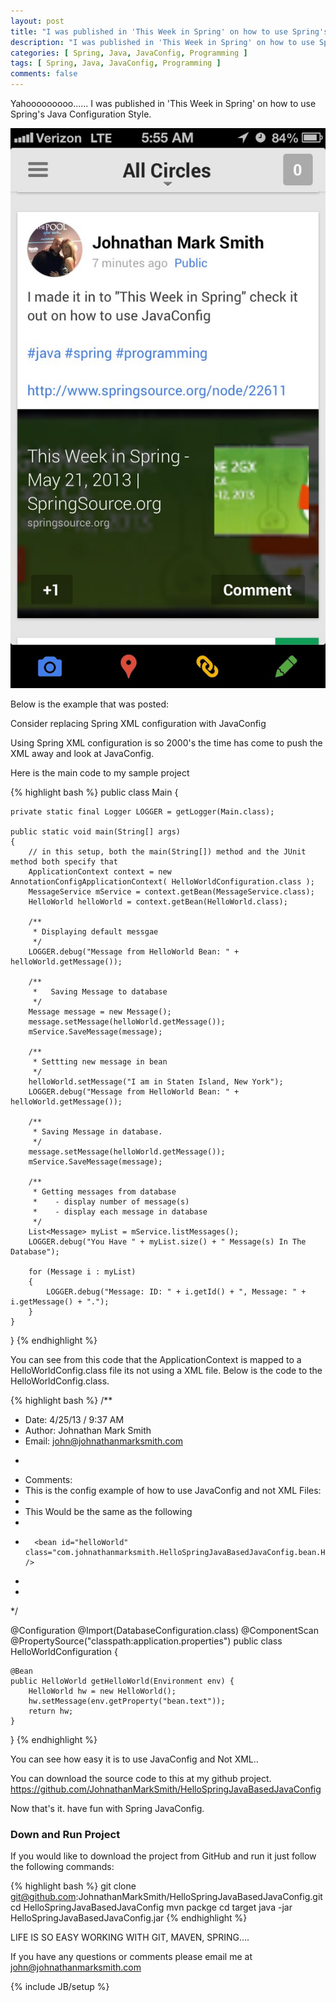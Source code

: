 ```yaml
---
layout: post
title: "I was published in 'This Week in Spring' on how to use Spring's Java Configuration Style"
description: "I was published in 'This Week in Spring' on how to use Spring's Java Configuration Style"
categories: [ Spring, Java, JavaConfig, Programming ]
tags: [ Spring, Java, JavaConfig, Programming ]
comments: false
---
```


Yahooooooooo...... I was published in 'This Week in Spring' on how to use Spring's Java Configuration Style.

<div style="text-align: center">
<img src="/images/springsource.jpg" alt="Installing Jboss on Linux with Johnathan Mark Smith" >
</div>

Below is the example that was posted:

Consider replacing Spring XML configuration with JavaConfig

Using Spring XML configuration is so 2000's the time has come to push the XML away and look at JavaConfig.

Here is the main code to my sample project

{% highlight bash %}
public class Main
{

    private static final Logger LOGGER = getLogger(Main.class);

    public static void main(String[] args)
    {
        // in this setup, both the main(String[]) method and the JUnit method both specify that
        ApplicationContext context = new AnnotationConfigApplicationContext( HelloWorldConfiguration.class );
        MessageService mService = context.getBean(MessageService.class);
        HelloWorld helloWorld = context.getBean(HelloWorld.class);

        /**
         * Displaying default messgae
         */
        LOGGER.debug("Message from HelloWorld Bean: " + helloWorld.getMessage());

        /**
         *   Saving Message to database
         */
        Message message = new Message();
        message.setMessage(helloWorld.getMessage());
        mService.SaveMessage(message);

        /**
         * Settting new message in bean
         */
        helloWorld.setMessage("I am in Staten Island, New York");
        LOGGER.debug("Message from HelloWorld Bean: " + helloWorld.getMessage());

        /**
         * Saving Message in database.
         */
        message.setMessage(helloWorld.getMessage());
        mService.SaveMessage(message);

        /**
         * Getting messages from database
         *    - display number of message(s)
         *    - display each message in database
         */
        List<Message> myList = mService.listMessages();
        LOGGER.debug("You Have " + myList.size() + " Message(s) In The Database");

        for (Message i : myList)
        {
            LOGGER.debug("Message: ID: " + i.getId() + ", Message: " + i.getMessage() + ".");
        }
    }
}
{% endhighlight %}

You can see from this code that the ApplicationContext is mapped to a HelloWorldConfig.class file its not using a XML file.  Below is the code to the HelloWorldConfig.class.

{% highlight bash %}
/**
 * Date:   4/25/13 / 9:37 AM
 * Author: Johnathan Mark Smith
 * Email:  john@johnathanmarksmith.com
 * <p/>
 * Comments:
 *    This is the config example of how to use JavaConfig and not XML Files:
 *
 *    This Would be the same as the following
 *    <beans>
 *       <bean id="helloWorld" class="com.johnathanmarksmith.HelloSpringJavaBasedJavaConfig.bean.HelloWorld" />
 *    </beans>
 *
 */

@Configuration
@Import(DatabaseConfiguration.class)
@ComponentScan
@PropertySource("classpath:application.properties")
public class HelloWorldConfiguration {

    @Bean
    public HelloWorld getHelloWorld(Environment env) {
        HelloWorld hw = new HelloWorld();
        hw.setMessage(env.getProperty("bean.text"));
        return hw;
    }


}
{% endhighlight %}

You can see how easy it is to use JavaConfig and Not XML..

You can download the source code to this at my github project.
<a href="https://github.com/JohnathanMarkSmith/HelloSpringJavaBasedJavaConfig">https://github.com/JohnathanMarkSmith/HelloSpringJavaBasedJavaConfig</a>

Now that's it. have fun with Spring JavaConfig.

### Down and Run Project

If you would like to download the project from GitHub and run it just follow the following commands:

{% highlight bash %}
git clone git@github.com:JohnathanMarkSmith/HelloSpringJavaBasedJavaConfig.git
cd HelloSpringJavaBasedJavaConfig
mvn packge
cd target
java -jar HelloSpringJavaBasedJavaConfig.jar
{% endhighlight %}

LIFE IS SO EASY WORKING WITH GIT, MAVEN, SPRING....



If you have any questions or comments please email me at <a href="mailto:john@johnathanmarksmith.com">john@johnathanmarksmith.com</a>


{% include JB/setup %}
